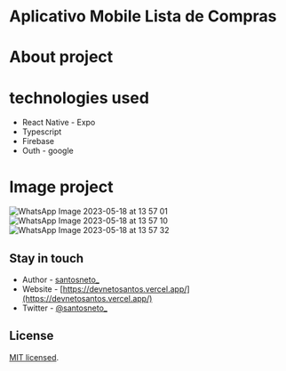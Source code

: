 # Aplicativo Mobile Lista de Compras

# About project

# technologies used
- React Native - Expo
- Typescript
- Firebase
- Outh - google

# Image project

![WhatsApp Image 2023-05-18 at 13 57 01](https://github.com/DevNetoSantos/SALES-MANAGEMENT-FRONTEND/assets/89228679/007c0dcc-df31-4b3d-88b2-1235439d674a)
![WhatsApp Image 2023-05-18 at 13 57 10](https://github.com/DevNetoSantos/SALES-MANAGEMENT-FRONTEND/assets/89228679/b95770d4-e2b7-4919-96f6-60b832eef8cc)
![WhatsApp Image 2023-05-18 at 13 57 32](https://github.com/DevNetoSantos/SALES-MANAGEMENT-FRONTEND/assets/89228679/7c4cd08e-b569-4ecf-98d7-3ef7b95d83ba)

## Stay in touch

- Author - [santosneto_](https://www.instagram.com/santosneto_/)
- Website - [https://devnetosantos.vercel.app/](https://devnetosantos.vercel.app/)
- Twitter - [@santosneto_](https://twitter.com/santosneto_)

## License

[MIT licensed](LICENSE).